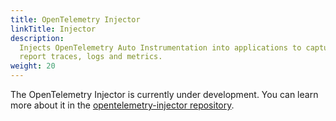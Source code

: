 ```yaml
---
title: OpenTelemetry Injector
linkTitle: Injector
description:
  Injects OpenTelemetry Auto Instrumentation into applications to capture and
  report traces, logs and metrics.
weight: 20
---
```


The OpenTelemetry Injector is currently under development. You can learn more
about it in the
[opentelemetry-injector repository](https://github.com/open-telemetry/opentelemetry-injector/).
